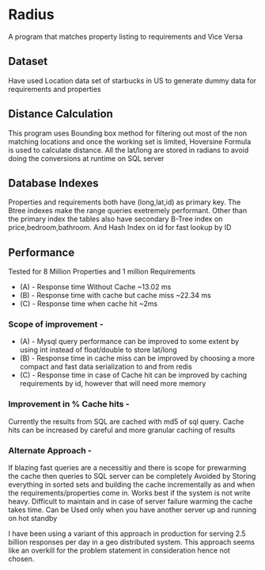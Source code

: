 # Radius

A program that matches property listing to requirements and Vice Versa
## Dataset
Have used Location data set of starbucks in US to generate dummy data for requirements and properties

## Distance Calculation

This program uses Bounding box method for filtering out most of the non matching locations and once the working set is limited,
Hoversine Formula is used to calculate distance. All the lat/long are stored in radians to avoid doing the conversions at 
runtime on SQL server

## Database Indexes

Properties and requirements both have (long,lat,id) as primary key. The Btree indexes make the range queries exetremely performant. Other than the
primary index the tables also have secondary B-Tree index on price,bedroom,bathroom. And Hash Index on id for fast lookup by ID


## Performance

Tested for 8 Million Properties and 1 million Requirements
- (A) - Response time Without Cache  ~13.02 ms
- (B) - Response time with cache but cache miss ~22.34 ms
- (C) - Response time when cache hit ~2ms

### Scope of improvement -
- (A) - Mysql query performance can be improved to some extent by using int instead of float/double to store lat/long
- (B) - Response time in cache miss can be improved by choosing a more compact and fast data serialization to and from redis
- (C) - Response time in case of Cache hit can be improved by caching requirements by id, however that will need more memory

### Improvement in % Cache hits -
Currently the results from SQL are cached with md5 of sql query. Cache hits can be increased by careful and more 
granular caching of results

### Alternate Approach -

If blazing fast queries are a necessitiy and there is scope for prewarming the cache then queries to SQL server can be completely
Avoided by Storing everything in sorted sets and building the cache incrementally as and when the requirements/properties come in.
Works best if the system is not write heavy. Difficult to maintain and in case of server failure warming the cache takes time.
Can be Used only when you have another server up and running on hot standby

I have been using a variant of this approach in production for serving 2.5 billion responses per day in a geo distributed system.
This approach seems like an overkill for the problem statement in consideration hence not chosen.

